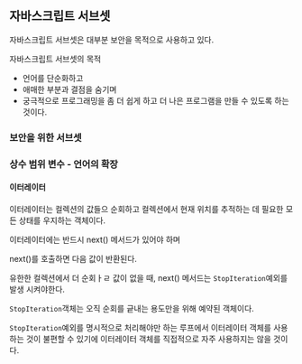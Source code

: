 ## 자바스크립트 서브셋

자바스크립트 서브셋은 대부분 보안을 목적으로 사용하고 있다.

자바스크립트 서브셋의 목적

- 언어를 단순화하고
- 애매한 부분과 결점을 숨기며
- 궁극적으로 프로그래밍을 좀 더 쉽게 하고 더 나은 프로그램을 만들 수 있도록 하는것이다.

### 보안을 위한 서브셋

### 상수 범위 변수 - 언어의 확장

#### 이터레이터

이터레이터는 컬렉션의 값들으 순회하고 컬렉션에서 현재 위치를 추적하는 데 필요한 모든 상태를 우지하는 객체이다.

이터레이터에는 반드시 next() 메서드가 있어야 하며

next()를 호출하면 다음 값이 반환된다.

유한한 컬렉션에서 더 순회ㅏㄹ 값이 없을 때, next() 메서드는 `StopIteration`예외를 발생 시켜야한다.

`StopIteration`객체는 오직 순회를 긑내는 용도만을 위해 예약된 객체이다.

`StopIteration`예외를 명시적으로 처리해야만 하는 루프에서 이터레이터 객체를 사용하는 것이 불편할 수 있기에 이터레이터 객체를 직접적으로 자주 사용하지는 않을 것이다.


